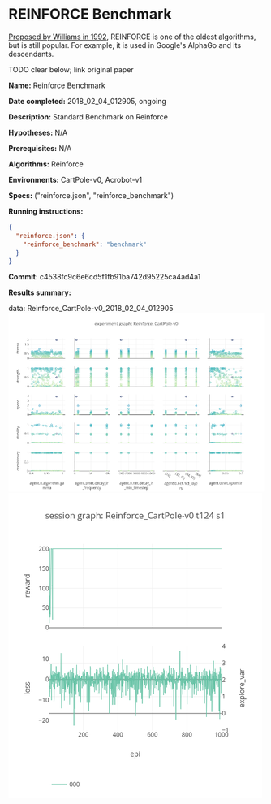 # REINFORCE Benchmark

[Proposed by Williams in 1992](http://www-anw.cs.umass.edu/~barto/courses/cs687/williams92simple.pdf), REINFORCE is one of the oldest algorithms, but is still popular. For example, it is used in Google's AlphaGo and its descendants.

TODO clear below; link original paper

**Name:** Reinforce Benchmark

**Date completed:** 2018_02_04_012905, ongoing

**Description:** Standard Benchmark on Reinforce

**Hypotheses:** N/A

**Prerequisites:** N/A

**Algorithms:** Reinforce

**Environments:** CartPole-v0, Acrobot-v1

**Specs:** ("reinforce.json", "reinforce_benchmark")

**Running instructions:**
```json
{
  "reinforce.json": {
    "reinforce_benchmark": "benchmark"
  }
}
```

**Commit**: c4538fc9c6e6cd5f1fb91ba742d95225ca4ad4a1

**Results summary:**

data: Reinforce_CartPole-v0_2018_02_04_012905
![](/assets/Reinforce_CartPole-v0_experiment_graph.png)
![](/assets/Reinforce_CartPole-v0_t124_s1_session_graph.png)


